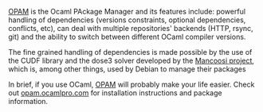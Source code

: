 [OPAM](http://opam.ocamlpro.com) is the Ocaml PAckage Manager and its features include: powerful
handling of dependencies (versions constraints, optional dependencies,
conflicts, etc), can deal with multiple repositories' backends (HTTP, rsync,
git) and the ability to switch between different OCaml compiler versions.

The fine grained handling of dependencies is made possible by the use of the
CUDF library and the dose3 solver developed by the
[Mancoosi project](http://www.mancoosi.org), which
is, among other things, used by Debian to manage their packages

In brief, if you use OCaml, [OPAM](http://opam.ocamlpro.com) will probably make your life easier.
Check out [opam.ocamlpro.com](http://opam.ocamlpro.com/) for installation instructions and package information.
